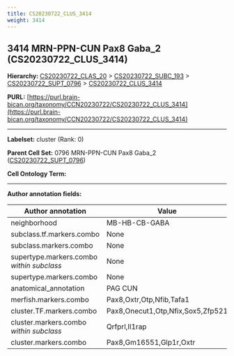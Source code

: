 ```yaml
---
title: CS20230722_CLUS_3414
weight: 3414
---
```

## 3414 MRN-PPN-CUN Pax8 Gaba_2 (CS20230722_CLUS_3414)
<b>Hierarchy: </b>
[CS20230722_CLAS_20](../CS20230722_CLAS_20) >
[CS20230722_SUBC_193](../CS20230722_SUBC_193) >
[CS20230722_SUPT_0796](../CS20230722_SUPT_0796) >
[CS20230722_CLUS_3414](../CS20230722_CLUS_3414)

**PURL:** [https://purl.brain-bican.org/taxonomy/CCN20230722/CS20230722_CLUS_3414](https://purl.brain-bican.org/taxonomy/CCN20230722/CS20230722_CLUS_3414)

---


**Labelset:** cluster (Rank: 0)

**Parent Cell Set:** 0796 MRN-PPN-CUN Pax8 Gaba_2 ([CS20230722_SUPT_0796](../CS20230722_SUPT_0796))



**Cell Ontology Term:** 

[MARKER GENES.]: #


---

[TRANSFERRED ANNOTATIONS.]: #


[AUTHOR ANNOTATION FIELDS.]: #


**Author annotation fields:**

| Author annotation | Value |
|-------------------|-------|
|neighborhood|MB-HB-CB-GABA|
|subclass.tf.markers.combo|None|
|subclass.markers.combo|None|
|supertype.markers.combo _within subclass_|None|
|supertype.markers.combo|None|
|anatomical_annotation|PAG CUN|
|merfish.markers.combo|Pax8,Oxtr,Otp,Nfib,Tafa1|
|cluster.TF.markers.combo|Pax8,Onecut1,Otp,Nfix,Sox5,Zfp521|
|cluster.markers.combo _within subclass_|Qrfprl,Il1rap|
|cluster.markers.combo|Pax8,Gm16551,Glp1r,Oxtr|
